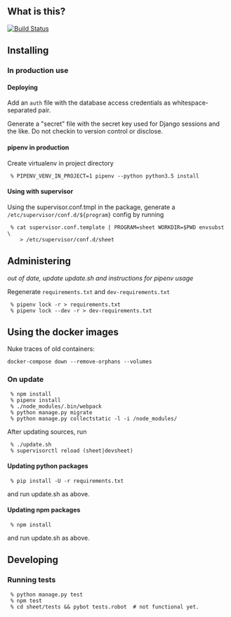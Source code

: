 ## What is this?

[![Build Status](https://travis-ci.org/sjlehtin/aesheet.svg?branch=master)](https://travis-ci.org/sjlehtin/aesheet)

## Installing

### In production use

#### Deploying

Add an `auth` file with the database access credentials as
whitespace-separated pair.

Generate a "secret" file with the secret key used for Django sessions and
the like. Do not checkin to version control or disclose.

#### pipenv in production

Create virtualenv in project directory

```
 % PIPENV_VENV_IN_PROJECT=1 pipenv --python python3.5 install
```

#### Using with supervisor

Using the supervisor.conf.tmpl in the package, generate a
`/etc/supervisor/conf.d/${program}` config by running

```
 % cat supervisor.conf.template | PROGRAM=sheet WORKDIR=$PWD envsubst \
    > /etc/supervisor/conf.d/sheet
```

## Administering

*out of date, update update.sh and instructions for pipenv usage*

Regenerate `requirements.txt` and `dev-requirements.txt`

```
 % pipenv lock -r > requirements.txt
 % pipenv lock --dev -r > dev-requirements.txt
```

## Using the docker images

Nuke traces of old containers:

```
docker-compose down --remove-orphans --volumes
```

### On update

```
 % npm install
 % pipenv install
 % ./node_modules/.bin/webpack
 % python manage.py migrate
 % python manage.py collectstatic -l -i /node_modules/
```


After updating sources, run

```
 % ./update.sh
 % supervisorctl reload (sheet|devsheet)
```

#### Updating python packages

```
 % pip install -U -r requirements.txt
```

and run update.sh as above.

#### Updating npm packages

```
 % npm install
```

and run update.sh as above.

## Developing
### Running tests

```
 % python manage.py test
 % npm test
 % cd sheet/tests && pybot tests.robot  # not functional yet.
```
